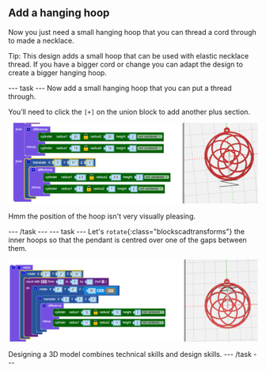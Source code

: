 ## Add a hanging hoop

Now you just need a small hanging hoop that you can thread a cord through to made a necklace. 

Tip: This design adds a small hoop that can be used with elastic necklace thread. If you have a bigger cord or change you can adapt the design to create a bigger hanging hoop. 
	
--- task ---
Now add a small hanging hoop that you can put a thread through. 

You’ll need to click the `[+]` on the union block to add another plus section. 
	
![screenshot](images/pendant-hang.png) 
	
Hmm the position of the hoop isn't very visually pleasing.  

--- /task ---
--- task ---
Let's `rotate`{:class="blockscadtransforms"} the inner hoops so that the pendant is centred over one of the gaps between them. 

![screenshot](images/pendant-hang-rotate.png) 
	
Designing a 3D model combines technical skills and design skills. 
--- /task ---	


	
